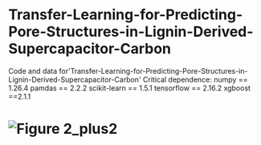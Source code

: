 # Transfer-Learning-for-Predicting-Pore-Structures-in-Lignin-Derived-Supercapacitor-Carbon
Code and data for'Transfer-Learning-for-Predicting-Pore-Structures-in-Lignin-Derived-Supercapacitor-Carbon'
Critical dependence: numpy == 1.26.4 pamdas == 2.2.2 scikit-learn == 1.5.1 tensorflow == 2.16.2 xgboost ==2.1.1
# ![Figure 2_plus2](https://github.com/user-attachments/assets/b167f8a7-b88c-43b2-9621-dbb83a8242ee)
